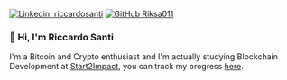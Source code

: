 [![Linkedin: riccardosanti](https://img.shields.io/twitter/url?label=Riccardo%20Santi&logo=linkedin&style=social&url=https%3A%2F%2Fwww.linkedin.com%2Fin%2Friccardo-santi%2F&link=https://www.linkedin.com/in/riccardo-santi/)](https://www.linkedin.com/in/riccardo-santi/)
[![GitHub Riksa011](https://img.shields.io/github/followers/Riksa011?style=social)](https://github.com/Riksa011/)

### 👋 Hi, I'm Riccardo Santi
I'm a Bitcoin and Crypto enthusiast and I'm actually studying Blockchain Development at [Start2Impact](https://www.start2impact.it/), you can track my progress [here](https://talent.start2impact.it/profile/riccardo-santi).





<!--
https://shields.io/

Here are some ideas to get you started:

- 🔭 I’m currently working on ...
- 🌱 I’m currently learning ...
- 👯 I’m looking to collaborate on ...
- 🤔 I’m looking for help with ...
- 💬 Ask me about ...
- 📫 How to reach me: ...
- 😄 Pronouns: ...
- ⚡ Fun fact: ...
-->
